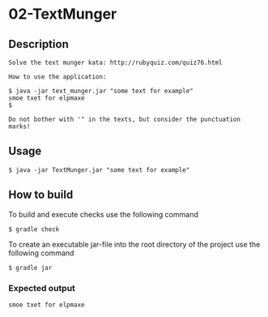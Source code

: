 # 02-TextMunger

## Description
```
Solve the text munger kata: http://rubyquiz.com/quiz76.html

How to use the application:

$ java -jar text_munger.jar "some text for example"
smoe txet for elpmaxe
$

Do not bother with '" in the texts, but consider the punctuation marks!
```
## Usage
```
$ java -jar TextMunger.jar "some text for example"
```
## How to build
To build and execute checks use the following command
```
$ gradle check
```
To create an executable jar-file into the root directory of the project use the following command
```
$ gradle jar
```
### Expected output
```
smoe txet for elpmaxe
```